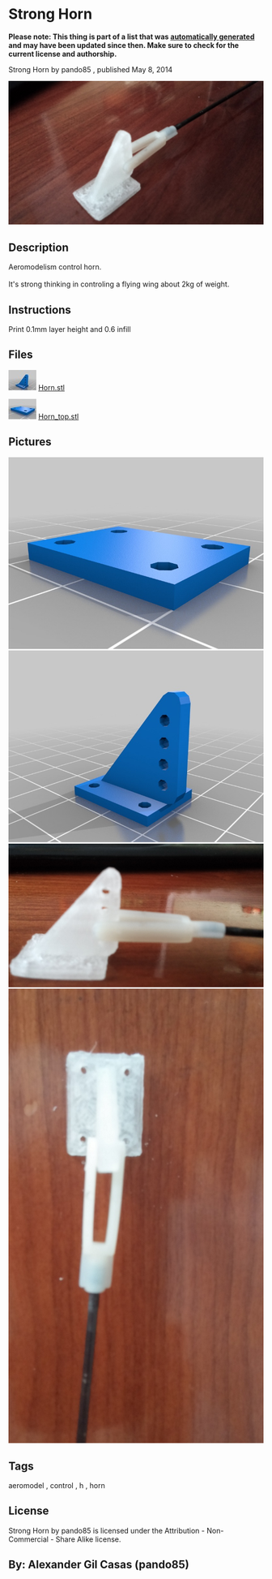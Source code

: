 Strong Horn
===============
**Please note: This thing is part of a list that was [automatically generated](https://github.com/carlosgs/export-things) and may have been updated since then. Make sure to check for the current license and authorship.**  

Strong Horn  by pando85 , published May 8, 2014

![Image](img/20140508_161914_display_large.jpg)

Description
--------
Aeromodelism control horn.  <br />
<br />
It's strong thinking in controling a flying wing about 2kg of weight.

Instructions
--------
Print 0.1mm layer height and 0.6 infill

Files
--------
[![Image](img/Horn_preview_tinycard.jpg)](Horn.stl)
 [ Horn.stl](Horn.stl)  

[![Image](img/Horn_top_preview_tinycard.jpg)](Horn_top.stl)
 [ Horn_top.stl](Horn_top.stl)  



Pictures
--------
![Image](img/Horn_top_display_large.jpg)
![Image](img/Horn_display_large.jpg)
![Image](img/20140508_161932_display_large.jpg)
![Image](img/20140508_162131_display_large.jpg)


Tags
--------
aeromodel , control , h , horn  

  

License
--------
Strong Horn by pando85 is licensed under the Attribution - Non-Commercial - Share Alike license.  



By: Alexander Gil Casas (pando85)
--------
 